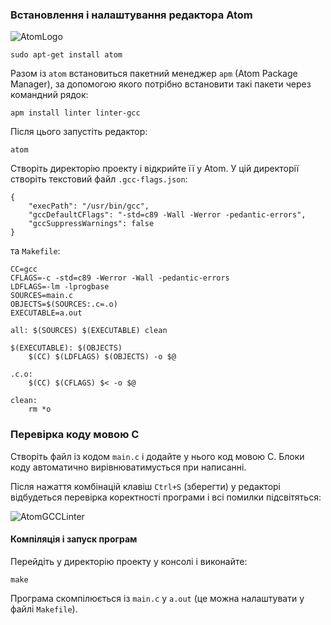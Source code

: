 ### Встановлення і налаштування редактора Atom

![AtomLogo](https://github-atom-io-herokuapp-com.global.ssl.fastly.net/assets/logo-4e073dbd4c0ce67ece1b30a6b31253b9.png)

~~~~
sudo apt-get install atom
~~~~

Разом із `atom` встановиться пакетний менеджер `apm` (Atom Package Manager), за допомогою якого потрібно встановити такі пакети через командний рядок:
~~~~
apm install linter linter-gcc
~~~~

Після цього запустіть редактор:
~~~~
atom
~~~~

Створіть директорію проекту і відкрийте її у Atom. У цій директорії створіть текстовий файл `.gcc-flags.json`:
~~~~
{
	"execPath": "/usr/bin/gcc",
	"gccDefaultCFlags": "-std=c89 -Wall -Werror -pedantic-errors",
	"gccSuppressWarnings": false
}
~~~~

та `Makefile`:
~~~~
CC=gcc
CFLAGS=-c -std=c89 -Werror -Wall -pedantic-errors
LDFLAGS=-lm -lprogbase
SOURCES=main.c
OBJECTS=$(SOURCES:.c=.o)
EXECUTABLE=a.out

all: $(SOURCES) $(EXECUTABLE) clean

$(EXECUTABLE): $(OBJECTS)
	$(CC) $(LDFLAGS) $(OBJECTS) -o $@

.c.o:
	$(CC) $(CFLAGS) $< -o $@

clean:
	rm *o
~~~~

### Перевірка коду мовою С

Створіть файл із кодом `main.c` і додайте у нього код мовою С. Блоки коду автоматично вирівнюватимусться при написанні.

Після нажаття комбінацій клавіш `Ctrl+S` (зберегти) у редакторі відбудеться перевірка коректності програми і всі помилки підсвітяться:

![AtomGCCLinter](https://raw.githubusercontent.com/wiki/PublicHadyniak/progbase/images/atom_linter_gcc.png)

#### Компіляція і запуск програм

Перейдіть у директорію проекту у консолі і виконайте:
~~~~
make
~~~~

Програма скомпілюється із `main.c` у `a.out` (це можна налаштувати у файлі `Makefile`).

